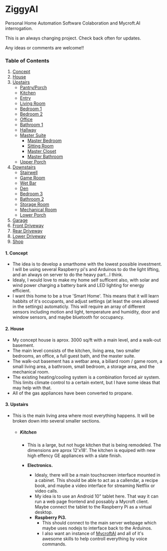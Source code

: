 # ZiggyAI
Personal Home Automation Software Colaboration and Mycroft.AI interrogation.

This is an always changing project.  Check back often for updates.

Any ideas or comments are welcome!!

### Table of Contents
1. [Concept](#1._concept)
2. [House](#house)
3. [Upstairs](#upstairs)
    * [Pantry/Porch](#pantry/porch)
    * [Kitchen](#kitchen)
    * [Entry](#entry)
    * [Living Room](#living_room)
    * [Bedroom 1](#bedroom_1)
    * [Bedroom 2](#bedroom_2)
    * [Office](#office)
    * [Bathroom 1](#bathroom_1)
    * [Hallway](#hallway)
    * [Master Suite](#master_suite)
      * [Master Bedroom](#master_bedroom)
      * [Sitting Room](#sitting_room)
      * [Master Closet](#master_closet)
      * [Master Bathroom](#master_bathroom)
    * [Upper Porch](#upper_porch)
4. [Downstairs](#downstairs)
    * [Stairwell](#stairwell)
    * [Game Room](#game_room)
    * [Wet Bar](#wet_bar)
    * [Den](#den)
    * [Bedroom 3](#bedroom_3)
    * [Bathroom 2](#bathroom_2)
    * [Storage Room](#storage_room)
    * [Mechanical Room](#mechanical_room)
    * [Lower Porch](#lower_porch)
5. [Garage](#garage)
6. [Front Driveway](#front_driveway)
7. [Rear Driveway](#rear_driveway)
8. [Lower Driveway](#lower_driveway)
9. [Shop](#shop)

#### 1. Concept
  * The idea is to develop a smarthome with the lowest possible investment.  I will be using several Raspberry pi's and Arduinos to do the light lifting, and an always on server to do the heavy part...I think.  
  * Idealy, I would love to make my home self sufficent also, with solar and wind power charging a battery bank and LED lighting for energy efficient.
  * I want this home to be a true 'Smart Home'.  This means that it will learn habbits of it's occupants, and adjust settings (at least the ones allowed in the settings) automaticly.  This will require an array of different sensors including motion and light, temperature and humidity, door and window sensors, and maybe bluetooth for occupancy.
  
#### 2. House
  * My concept house is aprox. 3000 sq/ft with a main level, and a walk-out basement.
  * The main level consists of the kitchen, living area, two smaller bedrooms, an office, a full guest bath, and the master suite.
  * The walk-out basement has a wetbar area, a biliard room / game room, a small living area, a bathroom, small bedroom, a storage area, and the mechanical room.
  * The existing heating/cooling system is a combination forced air system.  This limits climate control to a certain extent, but I have some ideas that may help with that.
  * All of the gas appliances have been converted to propane.

#### 3. Upstairs
  * This is the main living area where most everything happens.  It will be broken down into several smaller sections.  

    * ##### Kitchen
      * This is a large, but not huge kitchen that is being remodeled.  The dimensions are aprox 12'x18'.  The kitchen is equiped with new high effency GE appliances with a slate finish.
  
      * **Electronics.**
        * Idealy, there will be a main touchscreen interface mounted in a cabinet.  This should be able to act as a callendar, a recipe book, and maybe a video interface for streaming Netflix or video calls.
        * My idea is to use an Android 10" tablet here.  That way it can run a web page frontend and possably a Mycroft client.  Maybe connect the tablet to the Raspberry Pi as a virtual desktop.
        * **Raspberry Pi3.**
          * This should connect to the main server webpage which maybe uses nodejs to interface back to the Arduinos.
          * I also want an instance of [MycroftAI](https://github.com/MycroftAI/mycroft-core) and all of it's awesome skills to help controll everything by voice commands.
